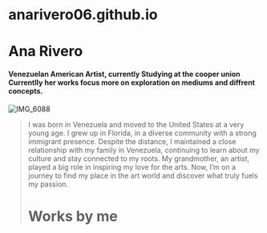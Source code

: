 # anarivero06.github.io
#  Ana Rivero 

#### Venezuelan American Artist, currently Studying at the cooper union Currentlly her works focus more on exploration on mediums and diffrent concepts. 

![IMG_6088](https://github.com/user-attachments/assets/9bdbcef4-a376-4fae-a255-1d5176ce2a5a)

> I was born in Venezuela and moved to the United States at a very young age. I grew up in Florida, in a diverse community with a strong immigrant presence. Despite the distance, I maintained a close relationship with my family in Venezuela, continuing to learn about my culture and stay connected to my roots. My grandmother, an artist, played a big role in inspiring my love for the arts. Now, I’m on a journey to find my place in the art world and discover what truly fuels my passion.
> # Works by me 
